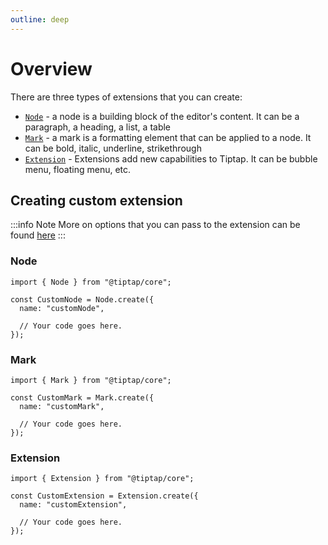 ```yaml
---
outline: deep
---
```


# Overview

There are three types of extensions that you can create:

- [`Node`](https://tiptap.dev/docs/editor/api/nodes) - a node is a building block of the editor's content. It can be a paragraph, a heading, a list, a table
- [`Mark`](https://tiptap.dev/docs/editor/api/marks) - a mark is a formatting element that can be applied to a node. It can be bold, italic, underline, strikethrough
- [`Extension`](https://tiptap.dev/docs/editor/api/extensions) - Extensions add new capabilities to Tiptap. It can be bubble menu, floating menu, etc.

## Creating custom extension

:::info Note
More on options that you can pass to the extension can be found [here](https://tiptap.dev/docs/editor/guide/custom-extensions#create-new-extensions)
:::

### Node

```tsx
import { Node } from "@tiptap/core";

const CustomNode = Node.create({
  name: "customNode",

  // Your code goes here.
});
```

### Mark

```tsx
import { Mark } from "@tiptap/core";

const CustomMark = Mark.create({
  name: "customMark",

  // Your code goes here.
});
```

### Extension

```tsx
import { Extension } from "@tiptap/core";

const CustomExtension = Extension.create({
  name: "customExtension",

  // Your code goes here.
});
```
